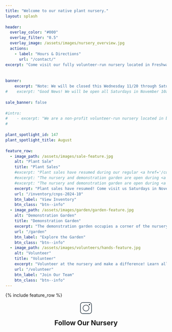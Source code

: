 ```yaml
---
title: "Welcome to our native plant nursery."
layout: splash

header:
  overlay_color: "#000"
  overlay_filter: "0.5"
  overlay_image: /assets/images/nursery_overview.jpg
  actions:
    - label: "Hours & Directions"
      url: "/contact/"
excerpt: "Come visit our fully volunteer-run nursery located in Freshwater Farms Reserve in Eureka, CA. We grow over 100 species of Pacific Northwest and California native plants. Our nursery has been supplying this region with beautiful native plants since 2015."


banner: 
    excerpt: "Note: We will be closed this Wednesday 11/20 through Saturday 11/23 due to the weather. Stay safe everyone!"
#    excerpt: "Good News! We will be open all Saturdays in November 10a - 3p in addition to our weekly Volunteer Open Hours." 

sale_banner: false

#intro: 
#    - excerpt: "We are a non-profit volunteer-run nursery located in beautiful Freshwater Farms Reserve in Eureka, CA." 
#

plant_spotlight_id: 147 
plant_spotlight_title: August 

feature_row:
  - image_path: /assets/images/sale-feature.jpg
    alt: "Plant Sale"
    title: "Plant Sales"
    #excerpt: "Plant sales have resumed during our regular <a href='/contact'>Volunteer Open Hours</a>. Our inventory (which peaks during our seasonal sales in May and September) is greatly reduced. Cash or check is appreciated."
    #excerpt: "The nursery and demonstration garden are open during <a href='/contact'>Volunteer Hours</a>. However, plants sales are currently on hold in preparation for our Fall Plant Sale."
    #excerpt: "The nursery and demonstration garden are open during <a href='/contact'>Volunteer Hours</a>. Cash or check is appreciated. Credit cards are also accepted.<br/><br/>Pricing, unless otherwise marked: <br/>4-inch pot: $5.00<br/> 1-gallon pot: $10.00 - $12.00"
    excerpt: "Plant sales have resumed! Come visit us Saturdays in November from 10-3p or during our weekly <a href='/contact'>Volunteer Open Hours</a>. Our inventory (which peaks during our seasonal sales in May and September) is greatly reduced. Cash or check is appreciated."
    url: "/inventory/cnps-2024-10"
    btn_label: "View Inventory"
    btn_class: "btn--info"
  - image_path: /assets/images/garden/garden-feature.jpg
    alt: "Demonstration Garden"
    title: "Demonstration Garden"
    excerpt: "The demonstration garden occupies a corner of the nursery and is a valuable example of what homeowners can accomplish on a small suburban lot."
    url: "/garden"
    btn_label: "Explore the Garden"
    btn_class: "btn--info"
  - image_path: /assets/images/volunteers/hands-feature.jpg
    alt: "Volunteer"
    title: "Volunteer"
    excerpt: "Volunteer at the nursery and make a difference! Learn all about identifying and growing native plants while helping us in our mission of providing affordable native plants for the home gardener."
    url: "/volunteer"
    btn_label: "Join Our Team"
    btn_class: "btn--info"
---
```

{% include feature_row %}

<div style="display:none">
    {% for plant in site.plants %}
        {% if plant.plant_id == page.plant_spotlight_id %}
            {% include plant_summary_card.html title=page.plant_spotlight_title plant=plant %} 
        {% endif %}
    {% endfor %}
</div>
<div class="feature_blurb consultations" style="display:none">
    <h2>
        Native Plant Consultations
    </h2>
    <div class="info">
        <div class="description">
            The North Coast CNPS provides free on-site landscaping consultations. 
            Volunteer consultants will answer questions and discuss recommendations for
            <ul>
                <li>tackling invasives</li>
                <li>handling landscaping challenges</li>
                <li>finding the right natives to fit your needs</li>
            </ul>
            Wherever you are in your native plant journey, our consultants can help!
        </div>
        <a class="btn btn--primary" href="mailto:nc.cnps.consult@gmail.com?subject=New Consultation Request!">Request a Free Consultation</a>
    </div>
</div>
<div class="instagram" style="text-align:center">
    <img src="/assets/images/icons/instagram-bw.png" style="margin-bottom: 15px"/>
    <h2 style="padding:0;margin:0;line-height:1; border-bottom: 0">Follow Our Nursery </h2>
    <div class="powr-social-feed" id="cb2d6f13_1675967745"></div><script src="https://www.powr.io/powr.js?platform=html"></script>
</div>
